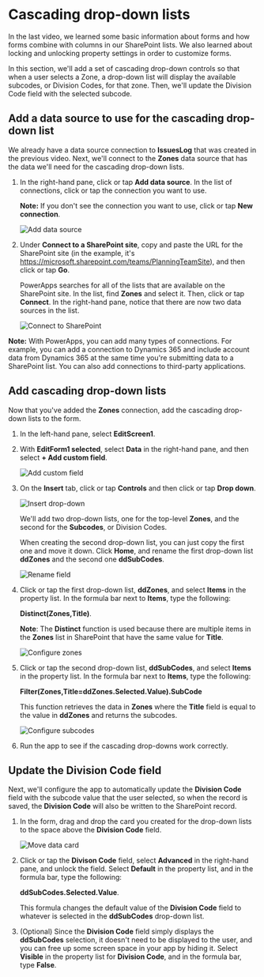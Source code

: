 <properties
   pageTitle="Add a cascading drop-down list | Microsoft PowerApps"
   description="Add a data source and then add some cascading drop-down lists"
   services=""
   suite="powerapps"
   documentationCenter="na"
   authors="v-subohe"
   manager="anneta"
   editor=""
   tags=""/>

<tags
   ms.service="powerapps"
   ms.devlang="na"
   ms.topic="get-started-article"
   ms.tgt_pltfrm="na"
   ms.workload="na"
   ms.date="06/20/2017"
   ms.author="v-subohe"/>

# Cascading drop-down lists
In the last video, we learned some basic information about forms and how forms combine with columns in our SharePoint lists. We also learned about locking and unlocking property settings in order to customize forms.

In this section, we'll add a set of cascading drop-down controls so that when a user selects a Zone, a drop-down list will display the available subcodes, or Division Codes, for that zone. Then, we'll update the Division Code field with the selected subcode. 

## Add a data source to use for the cascading drop-down list 

We already have a data source connection to **IssuesLog** that was created in the previous video. Next, we'll connect to the **Zones** data source that has the data we'll need for the cascading drop-down lists.


1. In the right-hand pane, click or tap **Add data source**. In the list of connections, click or tap the connection you want to use.

   **Note:** If you don't see the connection you want to use, click or tap **New connection**.

   ![Add data source](./media/learning-add-data-dropdown/add-data-source.png)

2. Under **Connect to a SharePoint site**, copy and paste the URL for the SharePoint site (in the example, it's https://microsoft.sharepoint.com/teams/PlanningTeamSite), and then click or tap **Go**.

   PowerApps searches for all of the lists that are available on the SharePoint site. In the list, find **Zones** and select it. Then, click or tap **Connect**. In the right-hand pane, notice that there are now two data sources in the list.

   ![Connect to SharePoint](./media/learning-add-data-dropdown/connect-sharepoint.png)

  **Note:** With PowerApps, you can add many types of connections. For example, you can add a connection to Dynamics 365 and include account data from Dynamics 365 at the same time you're submitting data to a SharePoint list. You can also add connections to third-party applications.

## Add cascading drop-down lists
Now that you've added the **Zones** connection, add the cascading drop-down lists to the form.

1. In the left-hand pane, select **EditScreen1**. 

1. With **EditForm1 selected**, select **Data** in the right-hand pane, and then select **+ Add custom field**.

   ![Add custom field](./media/learning-add-data-dropdown/add-new-field.png)

2. On the **Insert** tab, click or tap **Controls** and then click or tap **Drop down**.

   ![Insert drop-down](./media/learning-add-data-dropdown/insert-control-dropdown.png)

   We'll add two drop-down lists, one for the top-level **Zones**, and the second for the **Subcodes**, or Division Codes.

   When creating the second drop-down list, you can just copy the first one and move it down. Click **Home**, and rename the first drop-down list **ddZones** and the second one **ddSubCodes**.

   ![Rename field](./media/learning-add-data-dropdown/rename-field.png)

3. Click or tap the first drop-down list, **ddZones**, and select **Items** in the property list. In the formula bar next to **Items**, type the following: 

    **Distinct(Zones,Title)**.

    **Note**: The **Distinct** function is used because there are multiple items in the **Zones** list in SharePoint that have the same value for **Title**. 

   ![Configure zones](./media/learning-add-data-dropdown/configure-zones.png)

4. Click or tap the second drop-down list, **ddSubCodes**, and select **Items** in the property list. In the formula bar next to **Items**, type the following:

   **Filter(Zones,Title=ddZones.Selected.Value).SubCode**

   This function retrieves the data in **Zones** where the **Title** field is equal to the value in **ddZones** and returns the subcodes.

      ![Configure subcodes](./media/learning-add-data-dropdown/configure-subcodes.png)

5. Run the app to see if the cascading drop-downs work correctly.

## Update the Division Code field 
Next, we'll configure the app to automatically update the **Division Code** field with the subcode value that the user selected, so when the record is saved, the **Division Code** will also be written to the SharePoint record.  

1. In the form, drag and drop the card you created for the drop-down lists to the space above the **Division Code** field.

   ![Move data card](./media/learning-add-data-dropdown/move-card.png)

2. Click or tap the **Divison Code** field, select **Advanced** in the right-hand pane, and unlock the field. Select **Default** in the property list, and in the formula bar, type the following: 

    **ddSubCodes.Selected.Value**.

   This formula changes the default value of the **Division Code** field to whatever is selected in the **ddSubCodes** drop-down list.

3. (Optional) Since the **Division Code** field simply displays the **ddSubCodes** selection, it doesn't need to be displayed to the user, and you can free up some screen space in your app by hiding it.  Select **Visible** in the property list for **Division Code**, and in the formula bar, type **False**.
